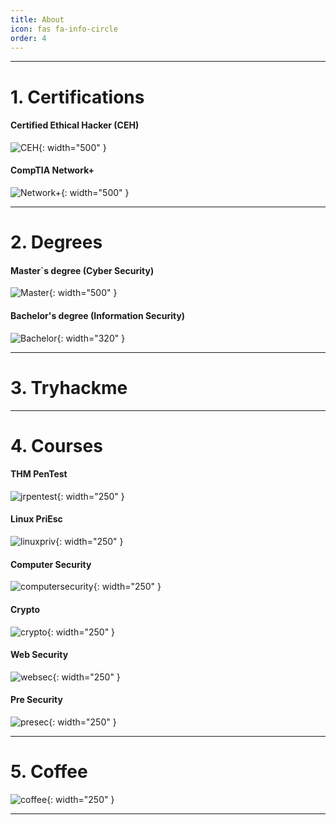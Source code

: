 ```yaml
---
title: About
icon: fas fa-info-circle
order: 4
---
```


---

# 1. Certifications

#### Certified Ethical Hacker (CEH)
![CEH](/cehcert.jpg){: width="500" }

#### CompTIA Network+
![Network+](/networkP.jpg){: width="500" }

---

# 2. Degrees

#### Master`s degree (Cyber Security)
![Master](/masterdegree.jpg){: width="500" }


#### Bachelor's degree (Information Security)
![Bachelor](/bachelorD.jpg){: width="320" }

---

# 3. Tryhackme
<script src="https://tryhackme.com/badge/836492"></script>

---

# 4. Courses

#### THM PenTest
![jrpentest](/jrpen.png){: width="250" }

#### Linux PriEsc
![linuxpriv](/linuxesc.jpg){: width="250" }

#### Computer Security
![computersecurity](/wenliangcomputersecurity.jpg){: width="250" }

#### Crypto
![crypto](/wenliangcrypto.jpg){: width="250" }

#### Web Security
![websec](/wenliangwebsecurity.jpg){: width="250" }

#### Pre Security
![presec](/presec.png){: width="250" }

---

# 5. Coffee
![coffee](/coffee.jpg){: width="250" }

---
